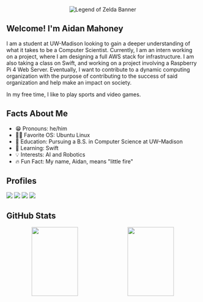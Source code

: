 <p align="center">
  <img src="https://i.imgur.com/cyZLM1Z.png" alt="Legend of Zelda Banner"  />
</p>

## Welcome! I'm Aidan Mahoney ##
I am a student at UW-Madison looking to gain a deeper understanding of what it takes to be a Computer Scientist. Currently, I am an intern working on a project, where I am designing a full AWS stack for infrastructure. I am also taking a class on Swift, and working on a project involving a Raspberry Pi 4 Web Server. Eventually, I want to contribute to a dynamic computing organization with the purpose of contributing to the success of said organization and help make an impact on society.

In my free time, I like to play sports and video games.

## Facts About Me ##
- 😁 Pronouns: he/him  
- 👨‍💻 Favorite OS: Ubuntu Linux
- 📖 Education: Pursuing a B.S. in Computer Science at UW–Madison
- 🌱 Learning: Swift
- 💡 Interests: AI and Robotics
- 🔥 Fun Fact: My name, Aidan, means "little fire"

## Profiles ##
<a href="https://www.linkedin.com/in/aidan-michael-mahoney/" alt="LinkedIn" target="_blank">
  <img src="https://img.shields.io/badge/LinkedIn-blue?style=for-the-badge&logo=linkedin&logoColor=white" /></a>
</a>
<a href="https://www.aidanmahoney.net/" alt="Portfolio" target="_blank">
  <img src="https://img.shields.io/badge/Portfolio-orange?style=for-the-badge&logo=about.me&logoColor=white" /></a>
</a>
<a href="mailto:aidanmahoneyemail@gmail.com" alt="Email" target="_blank">
  <img src="https://img.shields.io/badge/Gmail-red?style=for-the-badge&logo=gmail&logoColor=white" /></a>
</a>
<a href="https://x.com/altumns" alt="Twitter" target="_blank">
  <img src="https://img.shields.io/badge/Twitter-1DA1F2?style=for-the-badge&logo=twitter&logoColor=white" /></a>
</a>

## GitHub Stats ##
<p align="center">
  <img width="49%" height="180" src="https://github-readme-stats.vercel.app/api?username=aidanmahoney&show_icons=true&theme=dark" />
  <img width="49%" height="180" src="https://github-readme-stats.vercel.app/api/top-langs/?username=aidanmahoney&layout=compact&theme=dark" />
</p>
